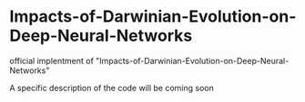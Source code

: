 # Impacts-of-Darwinian-Evolution-on-Deep-Neural-Networks
official implentment of "Impacts-of-Darwinian-Evolution-on-Deep-Neural-Networks"

A specific description of the code will be coming soon
